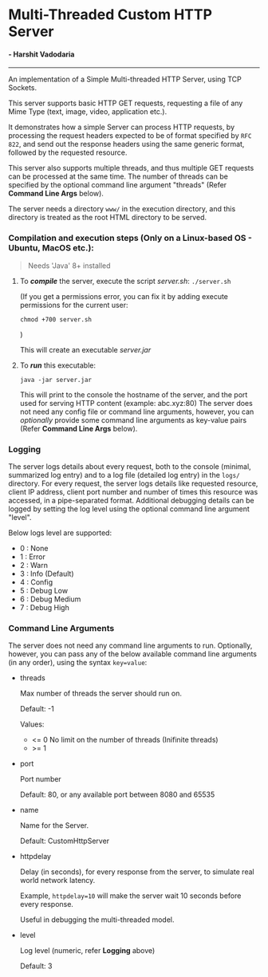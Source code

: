 # Multi-Threaded Custom HTTP Server
#### - Harshit Vadodaria
---
An implementation of a Simple Multi-threaded HTTP Server, using TCP Sockets.

This server supports basic HTTP GET requests, requesting a file of any Mime Type (text, image, video, application etc.).

It demonstrates how a simple Server can process HTTP requests, by processing the request headers expected to be of format specified by `RFC 822`, and send out the response headers using the same generic format, followed by the requested resource.

This server also supports multiple threads, and thus multiple GET requests can be processed at the same time. The number of threads can be specified by the optional command line argument "threads" (Refer **Command Line Args** below).

The server needs a directory `www/` in the execution directory, and this directory is treated as the root HTML directory to be served.

### Compilation and execution steps (Only on a Linux-based OS - Ubuntu, MacOS etc.):
> Needs 'Java' 8+ installed
1. To ***compile*** the server, execute the script *server.sh*: `./server.sh`

	(If you get a permissions error, you can fix it by adding execute permissions for the current user:
	
	`chmod +700 server.sh`
	
	)

	This will create an executable *server.jar*
2.  To ***run*** this executable:
	
    `java -jar server.jar`

    This will print to the console the hostname of the server, and the port used for serving HTTP content (example: abc.xyz:80)
	  The server does not need any config file or command line arguments, however, you can *optionally* provide some command line arguments as key-value pairs (Refer **Command Line Args** below).

### Logging
The server logs details about every request, both to the console (minimal, summarized log entry) and to a log file (detailed log entry) in the `logs/` directory. For every request, the server logs details like requested resource, client IP address, client port number and number of times this resource was accessed, in a pipe-separated format.
Additional debugging details can be logged by setting the log level using the optional command line argument "level".

Below logs level are supported:
- 0 : None
- 1 : Error
- 2 : Warn
- 3 : Info (Default)
- 4 : Config
- 5 : Debug Low
- 6 : Debug Medium
- 7 : Debug High

### Command Line Arguments
The server does not need any command line arguments to run.
Optionally, however, you can pass any of the below available command line arguments (in any order), using the syntax `key=value`:
 - threads
 
	  Max number of threads the server should run on.
    
	  Default: -1
	  
    Values:
	  - <= 0
		  No limit on the number of threads (Inifinite threads)
	  - \>= 1
- port
	
  Port number
	
  Default: 80, or any available port between 8080 and 65535

- name
	
  Name for the Server.
	
  Default: CustomHttpServer
- httpdelay
	
  Delay (in seconds), for every response from the server, to simulate real world network latency.
	
  Example, `httpdelay=10` will make the server wait 10 seconds before every response.
	
  Useful in debugging the multi-threaded model.
- level
	
  Log level (numeric, refer **Logging** above)
	
  Default: 3
